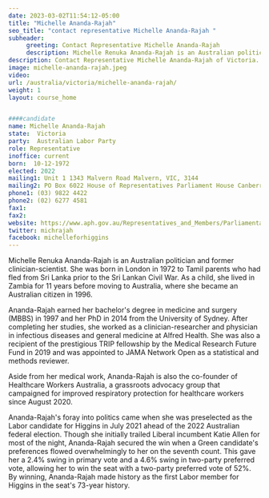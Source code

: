 ```yaml
---
date: 2023-03-02T11:54:12-05:00
title: "Michelle Ananda-Rajah"
seo_title: "contact representative Michelle Ananda-Rajah "
subheader:
     greeting: Contact Representative Michelle Ananda-Rajah
     description: Michelle Renuka Ananda-Rajah is an Australian politician and former clinician-scientist. 
description: Contact Representative Michelle Ananda-Rajah of Victoria. Contact information for Michelle Ananda-Rajah includes email address, phone number, and mailing address.
image: michelle-ananda-rajah.jpeg
video:
url: /australia/victoria/michelle-ananda-rajah/
weight: 1
layout: course_home


####candidate
name: Michelle Ananda-Rajah
state:	Victoria
party:	Australian Labor Party
role: Representative
inoffice: current
born:  10-12-1972
elected: 2022
mailing1: Unit 1 1343 Malvern Road Malvern, VIC, 3144
mailing2: PO Box 6022 House of Representatives Parliament House Canberra ACT 2600
phone1:	(03) 9822 4422
phone2: (02) 6277 4581
fax1:
fax2:
website: https://www.aph.gov.au/Representatives_and_Members/Parliamentarian?MPID=290544
twitter: michrajah
facebook: michelleforhiggins
---
```


Michelle Renuka Ananda-Rajah is an Australian politician and former clinician-scientist. She was born in London in 1972 to Tamil parents who had fled from Sri Lanka prior to the Sri Lankan Civil War. As a child, she lived in Zambia for 11 years before moving to Australia, where she became an Australian citizen in 1996. 

Ananda-Rajah earned her bachelor's degree in medicine and surgery (MBBS) in 1997 and her PhD in 2014 from the University of Sydney. After completing her studies, she worked as a clinician-researcher and physician in infectious diseases and general medicine at Alfred Health. She was also a recipient of the prestigious TRIP fellowship by the Medical Research Future Fund in 2019 and was appointed to JAMA Network Open as a statistical and methods reviewer.

Aside from her medical work, Ananda-Rajah is also the co-founder of Healthcare Workers Australia, a grassroots advocacy group that campaigned for improved respiratory protection for healthcare workers since August 2020. 

Ananda-Rajah's foray into politics came when she was preselected as the Labor candidate for Higgins in July 2021 ahead of the 2022 Australian federal election. Though she initially trailed Liberal incumbent Katie Allen for most of the night, Ananda-Rajah secured the win when a Green candidate's preferences flowed overwhelmingly to her on the seventh count. This gave her a 2.4% swing in primary vote and a 4.6% swing in two-party preferred vote, allowing her to win the seat with a two-party preferred vote of 52%. By winning, Ananda-Rajah made history as the first Labor member for Higgins in the seat's 73-year history.